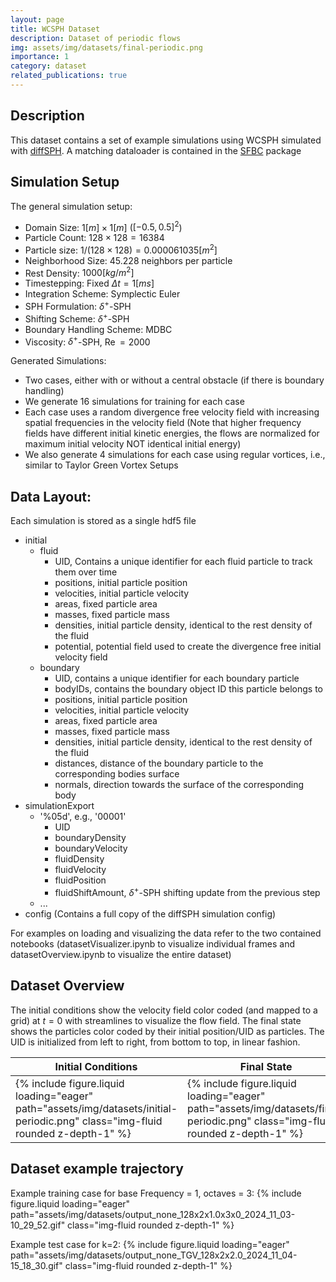 ```yaml
---
layout: page
title: WCSPH Dataset
description: Dataset of periodic flows
img: assets/img/datasets/final-periodic.png
importance: 1
category: dataset
related_publications: true
---
```


## Description

This dataset contains a set of example simulations using WCSPH simulated with [diffSPH](https://github.com/wi-re/diffSPH). A matching dataloader is contained in the [SFBC](https://github.com/tum-pbs/SFBC) package

## Simulation Setup

The general simulation setup:
- Domain Size: $1[m]\times 1[m]$ ($[-0.5, 0.5]^2$)
- Particle Count: $128 \times 128 = 16384$
- Particle size: $1/ (128\times 128) = 0.000061035[m^2]$
- Neighborhood Size: $45.228$ neighbors per particle
- Rest Density: $1000 [kg/m^2]$
- Timestepping: Fixed $\Delta t = 1 [ms]$
- Integration Scheme: Symplectic Euler
- SPH Formulation: $\delta^+$-SPH
- Shifting Scheme: $\delta^+$-SPH
- Boundary Handling Scheme: MDBC
- Viscosity: $\delta^+$-SPH, $\operatorname{Re}=2000$

Generated Simulations:
- Two cases, either with or without a central obstacle (if there is boundary handling)
- We generate 16 simulations for training for each case
- Each case uses a random divergence free velocity field with increasing spatial frequencies in the velocity field (Note that higher frequency fields have different initial kinetic energies, the flows are normalized for maximum initial velocity NOT identical initial energy)
- We also generate 4 simulations for each case using regular vortices, i.e., similar to Taylor Green Vortex Setups

## Data Layout:

Each simulation is stored as a single hdf5 file
- initial
    - fluid
        - UID, Contains a unique identifier for each fluid particle to track them over time
        - positions, initial particle position
        - velocities, initial particle velocity
        - areas, fixed particle area
        - masses, fixed particle mass
        - densities, initial particle density, identical to the rest density of the fluid
        - potential, potential field used to create the divergence free initial velocity field
    - boundary
        - UID, contains a unique identifier for each boundary particle
        - bodyIDs, contains the boundary object ID this particle belongs to
        - positions, initial particle position
        - velocities, initial particle velocity
        - areas, fixed particle area
        - masses, fixed particle mass 
        - densities, initial particle density, identical to the rest density of the fluid
        - distances, distance of the boundary particle to the corresponding bodies surface
        - normals, direction towards the surface of the corresponding body
- simulationExport
    - '%05d', e.g., '00001'
        - UID
        - boundaryDensity
        - boundaryVelocity
        - fluidDensity
        - fluidVelocity
        - fluidPosition
        - fluidShiftAmount, $\delta^+$-SPH shifting update from the previous step
    - ...
- config (Contains a full copy of the diffSPH simulation config)

For examples on loading and visualizing the data refer to the two contained notebooks (datasetVisualizer.ipynb to visualize individual frames and datasetOverview.ipynb to visualize the entire dataset)

## Dataset Overview

The initial conditions show the velocity field color coded (and mapped to a grid) at $t=0$ with streamlines to visualize the flow field. The final state shows the particles color coded by their initial position/UID as particles. The UID is initialized from left to right, from bottom to top, in linear fashion.

Initial Conditions | Final State
---|---
{% include figure.liquid loading="eager" path="assets/img/datasets/initial-periodic.png" class="img-fluid rounded z-depth-1" %} | {% include figure.liquid loading="eager" path="assets/img/datasets/final-periodic.png" class="img-fluid rounded z-depth-1" %}

## Dataset example trajectory

Example training case for base Frequency = 1, octaves = 3:
{% include figure.liquid loading="eager" path="assets/img/datasets/output_none_128x2x1.0x3x0_2024_11_03-10_29_52.gif" class="img-fluid rounded z-depth-1" %}

Example test case for k=2:
{% include figure.liquid loading="eager" path="assets/img/datasets/output_none_TGV_128x2x2.0_2024_11_04-15_18_30.gif" class="img-fluid rounded z-depth-1" %}
